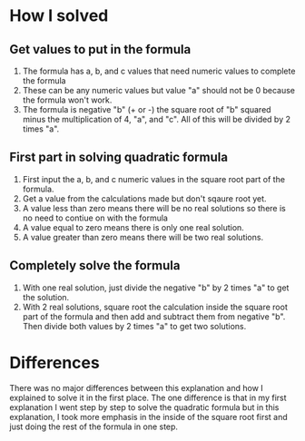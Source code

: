 # How I solved
## Get values to put in the formula
1. The formula has a, b, and c values that need numeric values to complete the formula
2. These can be any numeric values but value "a" should not be 0 because the formula won't work.
3. The formula is negative "b" (+ or -) the square root of "b" squared minus the multiplication of 4, "a", and "c". All of this will be divided by 2 times "a".

## First part in solving quadratic formula
1. First input the a, b, and c numeric values in the square root part of the formula.
2. Get a value from the calculations made but don't sqaure root yet.
3. A value less than zero means there will be no real solutions so there is no need to contiue on with the formula
4. A value equal to zero means there is only one real solution.
5. A value greater than zero means there will be two real solutions.

## Completely solve the formula
1. With one real solution, just divide the negative "b" by 2 times "a" to get the solution.
2. With 2 real solutions, square root the calculation inside the square root part of the formula and then add and subtract them from negative "b". Then divide both values by 2 times "a" to get two solutions.

# Differences
There was no major differences between this explanation and how I explained to solve it in the first place. The one difference is that in my first explanation I went step by step to solve the quadratic formula but in this explanation, I took more emphasis in the inside of the square root first and just doing the rest of the formula in one step.